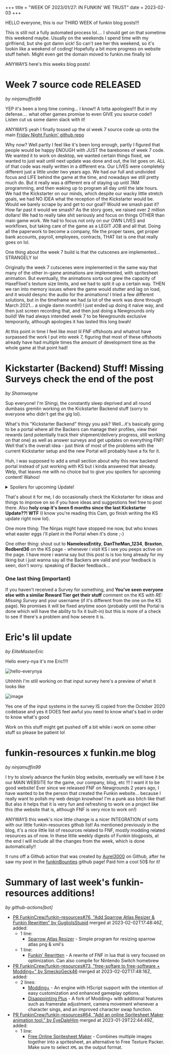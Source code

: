+++
title = "WEEK OF 2023/01/27: IN FUNKIN' WE TRUST"
date = 2023-02-03
+++

HELLO everyone, this is our THIRD WEEK of funkin blog posts!!!

This is still not a fully automated process lol.... I should get on that sometime this weekend maybe. Usually on the weekends I spend time with my girlfriend, but she got damn sick! So can't see her this weekend, so it's lookin like a weekend of coding! Hopefully a bit more progress on website stuff heheh. Might even get the domain moved to funkin.me finally lol

ANYWAYS here's this weeks blog posts!

# Week 7 source code RELEASED
*by ninjamuffin99* 

YEP it's been a long time coming... I know!! A lotta apologies!!! But in my defense.... what other games promise to even GIVE you source code!! Listen cut us some damn slack with it!

ANYWAYS yeah I finally tossed up the ol week 7 source code up onto the main [Friday Night Funkin' github repo](https://github.com/FunkinCrew/Funkin)

Why now? Well partly I feel like it's been long enough, partly I figured that people would be happy ENOUGH with JUST the barebones of week 7 code. We wanted it to work on desktop, we wanted certain things fixed, we wanted to just wait until next update was done and out, the list goes on. ALL of that code was really written in a different era. Our LIVES were completely different just a little under two years ago. We had our full and undivided focus and LIFE behind the game at the time, and nowadays we still pretty much do. But it really was a different era of staying up until 7AM programming, and then waking up to program all day until the late hours. We had the Kickstarter on our minds, which despite our wacky little stretch goals, we had NO IDEA what the reception of the Kickstarter would be. Would we barely scrape by and get to our goal? Would we smash past it? How far past it would we smash? As the story goes, we raised over 2 million dollars! We had to really take shit seriously and focus on things OTHER than main game work. We had to focus not only on our OWN LIVES and workflows, but taking care of the game as a LEGIT JOB and all that. Doing all the paperwork to become a company, file the proper taxes, get proper bank accounts, payroll, employees, contracts, THAT list is one that really goes on lol. 

One thing about the week 7 build is that the cutscenes are implemented... STRANGELY lol

Originally the week 7 cutscenes were implemented in the same way that many of the other in-game animations are implemented, with spritesheet animation. But eventually, the animations sorta out grew the capacity of HaxeFlixel's texture size limits, and we had to split it up a certain way. THEN we ran into memory issues where the game would stutter and lag on load, and it would desync the audio for the animations! I tried a few different solutions, but in the timeframe we had (a lot of the work was done through March 2021... a single damn month!) I just ended up doing it naive way, and then just screen recording that, and then just doing a Newgrounds only build! We had always intended week 7 to be Newgrounds exclusive temporarily, although apologies it has lasted this long bwah!

At this point in time I feel like most lil FNF offshoots and whatnot have surpassed the work I put into week 7, figuring that most of these offshoots already have had multiple times the amount of development time as the whole game at that point had!
    
# Kickstarter (Backend) Stuff! Missing Surveys check the end of the post
*by Shamwayne* 

Sup everyone! I'm Shingi, the constantly sleep deprived and all round dumbass gremlin working on the Kickstarter Backend stuff (sorry to everyone who didn't get the gig lol).

What's this "Kickstarter Backend" thingy you ask? Well...it's basically going to be a portal where all the Backers can manage their profiles, view their rewards (and potentially track their shipment/delivery progress, still working on that one) as well as answer surveys and get updates on everything FNF! Well that's the overall idea - just think of most of the problems with the current Kickstarter setup and the new Portal will probably have a fix for it. 

Huh, i was supposed to add a small section about why this new backend portal instead of just working with KS but i kinda answered that already. Welp, that leaves me with no choice but to give you spoilers for upcoming content! Wahoo!
<details>
  <summary>Spoilers for upcoming Update!</summary>
  <pre>[REDACTED]</pre>

 Umm....nevermind! Just had a nice chat with a friendly FNF Ninja(muffin)s and they told me to keep quiet for now.
</details>


That's about it for me, I do occasionally check the Kickstarter for ideas and things to improve on so if you have ideas and suggestions feel free to post there. Also **holy crap it's been 6 months since the last Kickstarter Update??! WTF** (I know you're reading this Cam, go finish writing the KS update right now lol).

One more thing: The Ninjas might have stopped me now, but who knows what easter eggs i'll plant in the Portal when it's done ;-)

One other thing: shout out to **NamelessEntity**, **DanTheMan_1234**, **Braxton**, **Redberd36** on the KS page - whenever i visit KS i see you peeps active on the page. I have more i wanna say but this post is is too long already for my liking but i just wanna say all the Backers are valid and your feedback is seen, don't worry. speaking of Backer feedback...

### One last thing (important)
If you haven't received a Survey for something, and **You've seen everyone else with a similar Reward Tier get their stuff**  comment on the KS with *RE: Missing Survey* and your username (if it's different from the one on the KS page). No promises it will be fixed anytime soon (probably until the Portal is done which will have the ability to fix it built-in) but this is more of a check to see if there's a problem and how severe it is.

 
    
# Eric's lil update
*by EliteMasterEric* 

Hello every-nya it's me Eric!!!!

![hello-everynya](https://user-images.githubusercontent.com/4635334/216710283-20753afd-dcf7-40ab-8bbd-614b51a43ce6.jpg)

Uhhhhh I'm still working on that input survey here's a preview of what it looks like

![image](https://user-images.githubusercontent.com/4635334/216709589-a94238f5-3393-4b09-856a-8c3baac86bcb.png)

Yes one of the input systems in the survey IS copied from the October 2020 codebase and yes it DOES feel awful you need to know what's bad in order to know what's good

Work on this stuff might get pushed off a bit while i work on some other stuff so please be patient lol
    
# funkin-resources x funkin.me blog
*by ninjamuffin99* 

I try to slowly advance the funkin blog website, eventually we will have it be our MAIN WEBSITE for the game, our company, blog, etc !!! I want it to be good website! Ever since we released FNF on Newgrounds 2 years ago, I have wanted to be the person that created the Funkin website... because I really want to polish my web design knowhow! I'm a punk ass bitch like that! But also it helps that it is very fun and refreshing to work on a project like this (the website that is, although FNF is very nice to work on!)

ANYWAYS this week's nice little change is a nicer INTEGRATION of sorts with our little funkin-resources github list! As mentioned previously in the blog, it's a nice little list of resources related to FNF, mostly modding related resources as of now. In these little weekly digests of Funkin blogposts, at the end I will include all the changes from the week, which is done automatically!!

It runs off a Github action that was created by [Aurel3000](https://github.com/aurel3000) on Github, after he saw my post in the [funkinBounties](https://github.com/FunkinCrew/funkinBounties) github page! Paid him a cool 50$ for it! 


    
# Summary of last week's funkin-resources additions!
*by github-actions[bot]* 

- [PR FunkinCrew/funkin-resources#76, "Add Sparrow Atlas Resizer & Funkin Rewritten" by GuglioIsStupid](https://api.github.com/repos/FunkinCrew/funkin-resources/pulls/76) merged at 2023-02-02T17:48:46Z, added:
  - 1 line:
    - [Sparrow Atlas Resizer](https://github.com/KadeDev/SparrowAtlasResizer) - Simple program for resizing sparrow atlas png & xml's
  - 1 line:
    - [Funkin' Rewritten](https://github.com/HTV04/funkin-rewritten) - A rewrite of FNF in lua that is very focused on optimization. Can also compile for Nintendo Switch homebrew
- [PR FunkinCrew/funkin-resources#73, "free-softare to free-software + Modding+" by SmeckoGeck46](https://api.github.com/repos/FunkinCrew/funkin-resources/pulls/73) merged at 2023-02-02T17:48:16Z, added:
  - 2 lines:
    - [Modding+](https://github.com/FunkinModdingPlus/ModdingPlus) - An engine with HScript support with the intention of easy customization and enhanced gameplay options.
    - [Disappointing Plus](https://github.com/AFunkinDisappointment/DisappointingPlus) - A fork of Modding+ with additional features such as framerate adjustment, camera movement whenever a character sings, and an improved character swap function.
- [PR FunkinCrew/funkin-resources#64, "Add an online Spritesheet Maker animation tool." by EyeDaleHim](https://api.github.com/repos/FunkinCrew/funkin-resources/pulls/64) merged at 2023-01-29T22:44:49Z, added:
  - 1 line:
    - [Free Online Spritesheet Maker](https://www.leshylabs.com/apps/sstool/) - Combines multiple images together into a spritesheet, an alternative to Free Texture Packer. Make sure to select `XML` as the output format.

    


